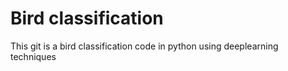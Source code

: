 # Bird classification
This git is a bird classification code in python using deeplearning techniques

